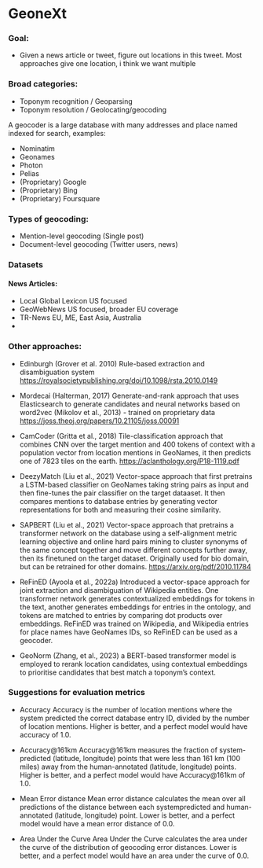 # GeoneXt

### Goal:
- Given a news article or tweet, figure out locations in this tweet. Most approaches give one location, i think we want multiple

### Broad categories:
- Toponym recognition / Geoparsing
- Toponym resolution / Geolocating/geocoding

A geocoder is a large database with many addresses and place named indexed for search, examples:
- Nominatim
- Geonames
- Photon
- Pelias
- (Proprietary) Google
- (Proprietary) Bing
- (Proprietary) Foursquare


### Types of geocoding:
- Mention-level geocoding (Single post)
- Document-level geocoding (Twitter users, news)

### Datasets
#### News Articles:
- Local Global Lexicon
    US focused
- GeoWebNews
    US focused, broader EU coverage
- TR-News
    EU, ME, East Asia, Australia
- 

### Other approaches:
- Edinburgh (Grover et al. 2010)
    Rule-based extraction and disambiguation system
    https://royalsocietypublishing.org/doi/10.1098/rsta.2010.0149

- Mordecai (Halterman, 2017)
    Generate-and-rank approach that uses Elasticsearch to generate candidates and neural networks based on word2vec (Mikolov et al., 2013) -  trained on proprietary data
    https://joss.theoj.org/papers/10.21105/joss.00091

- CamCoder (Gritta et al., 2018)
    Tile-classification approach that combines CNN over the target mention and 400 tokens of context with a population vector from location mentions in GeoNames, it then predicts one of 7823 tiles on the earth.
    https://aclanthology.org/P18-1119.pdf

- DeezyMatch (Liu et al., 2021)
    Vector-space approach that first pretrains a LSTM-based classifier on GeoNames taking string pairs as input and then fine-tunes the pair classifier on the target dataaset. It then compares mentions to database entries by generating vector representations for both and measuring their cosine similarity.

- SAPBERT (Liu et al., 2021)
    Vector-space approach that pretrains a transformer network on the database using a self-alignment metric learning objective and online hard pairs mining to cluster synonyms of the same concept together and move different concepts further away, then its finetuned on the target dataset. Originally used for bio domain, but can be retrained for other domains.
    https://arxiv.org/pdf/2010.11784


- ReFinED (Ayoola et al., 2022a)
    Introduced a vector-space approach for joint extraction and disambiguation of Wikipedia entities. One transformer network generates contextualized embeddings for tokens in the text, another generates embeddings for entries in the ontology, and tokens are matched to entries by comparing dot products over embeddings. ReFinED was trained on Wikipedia, and Wikipedia entries for place names have GeoNames IDs, so ReFinED can be used as a geocoder.


- GeoNorm (Zhang, et al., 2023)
    a BERT-based transformer model is employed to rerank location candidates, using contextual embeddings to prioritise candidates that best match a toponym’s context.


### Suggestions for evaluation metrics
- Accuracy
Accuracy is the number of location mentions
where the system predicted the correct database entry ID, divided by the number of location mentions.
Higher is better, and a perfect model would have
accuracy of 1.0.

- Accuracy@161km 
Accuracy@161km measures the fraction of
system-predicted (latitude, longitude) points that
were less than 161 km (100 miles) away from
the human-annotated (latitude, longitude) points.
Higher is better, and a perfect model would have
Accuracy@161km of 1.0.

- Mean Error distance
Mean error distance calculates the mean over
all predictions of the distance between each systempredicted and human-annotated (latitude, longitude) point. Lower is better, and a perfect model
would have a mean error distance of 0.0.

- Area Under the Curve
Area Under the Curve calculates the area under
the curve of the distribution of geocoding error
distances. Lower is better, and a perfect model
would have an area under the curve of 0.0.




